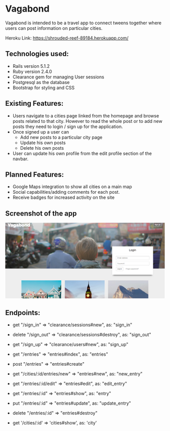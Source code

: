 # Vagabond

Vagabond is intended to be a travel app to connect tweens together where users can post information on particular cities.

Heroku Link: https://shrouded-reef-89184.herokuapp.com/

## Technologies used:
- Rails version 5.1.2
- Ruby version 2.4.0
- Clearance gem for managing User sessions
- Postgresql as the database
- Bootstrap for styling and CSS

## Existing Features:
- Users navigate to a cities page linked from the homepage and browse posts related to that city. However to read the whole post or to add new posts they need to login / sign up for the application.
- Once signed up a user can
    - Add new posts to a particular city page
    - Update his own posts
    - Delete his own posts
- User can update his own profile from the edit profile  section of the navbar.

## Planned Features:
- Google Maps integration to show all cities on a main map
- Social capabilities/adding comments for each post.
- Receive badges for increased activity on the site


## Screenshot of the app
![screenshot #1](/public/vagabond_splash.png?raw=true "Vagabond")



## Endpoints:
- get "/sign_in" => "clearance/sessions#new", as: "sign_in"
- delete "/sign_out" => "clearance/sessions#destroy", as: "sign_out"
- get "/sign_up" => "clearance/users#new", as: "sign_up"

- get "/entries" => "entries#index", as: "entries"
- post "/entries" => "entries#create"
- get "/cities/:id/entries/new" => "entries#new", as: "new_entry"
- get "/entries/:id/edit" => "entries#edit", as: "edit_entry"
- get "/entries/:id" => "entries#show", as: "entry"
- put "/entries/:id" => "entries#update", as: "update_entry"
- delete "/entries/:id" => "entries#destroy"

- get '/cities/:id' => 'cities#show', as: 'city'
